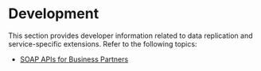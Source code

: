 <!-- loioe5c2c68172fe47bbb080f3451b9b1e31 -->

# Development

This section provides developer information related to data replication and service-specific extensions. Refer to the following topics:

-   [SOAP APIs for Business Partners](soap-apis-for-business-partners-93d7b77.md)


